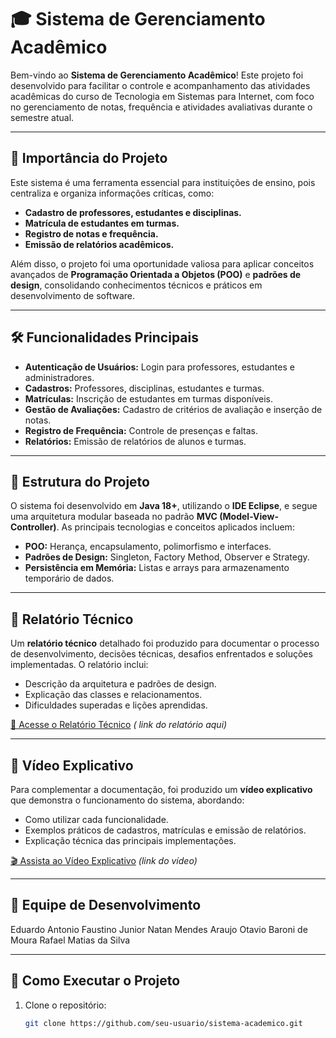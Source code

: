 # 🎓 Sistema de Gerenciamento Acadêmico

Bem-vindo ao **Sistema de Gerenciamento Acadêmico**! Este projeto foi desenvolvido para facilitar o controle e acompanhamento das atividades acadêmicas do curso de Tecnologia em Sistemas para Internet, com foco no gerenciamento de notas, frequência e atividades avaliativas durante o semestre atual. 

---

## 🌟 Importância do Projeto

Este sistema é uma ferramenta essencial para instituições de ensino, pois centraliza e organiza informações críticas, como:
- **Cadastro de professores, estudantes e disciplinas.**
- **Matrícula de estudantes em turmas.**
- **Registro de notas e frequência.**
- **Emissão de relatórios acadêmicos.**

Além disso, o projeto foi uma oportunidade valiosa para aplicar conceitos avançados de **Programação Orientada a Objetos (POO)** e **padrões de design**, consolidando conhecimentos técnicos e práticos em desenvolvimento de software.

---

## 🛠️ Funcionalidades Principais

- **Autenticação de Usuários:** Login para professores, estudantes e administradores.
- **Cadastros:** Professores, disciplinas, estudantes e turmas.
- **Matrículas:** Inscrição de estudantes em turmas disponíveis.
- **Gestão de Avaliações:** Cadastro de critérios de avaliação e inserção de notas.
- **Registro de Frequência:** Controle de presenças e faltas.
- **Relatórios:** Emissão de relatórios de alunos e turmas.

---

## 📂 Estrutura do Projeto

O sistema foi desenvolvido em **Java 18+**, utilizando o **IDE Eclipse**, e segue uma arquitetura modular baseada no padrão **MVC (Model-View-Controller)**. As principais tecnologias e conceitos aplicados incluem:
- **POO:** Herança, encapsulamento, polimorfismo e interfaces.
- **Padrões de Design:** Singleton, Factory Method, Observer e Strategy.
- **Persistência em Memória:** Listas e arrays para armazenamento temporário de dados.

---

## 📄 Relatório Técnico

Um **relatório técnico** detalhado foi produzido para documentar o processo de desenvolvimento, decisões técnicas, desafios enfrentados e soluções implementadas. O relatório inclui:
- Descrição da arquitetura e padrões de design.
- Explicação das classes e relacionamentos.
- Dificuldades superadas e lições aprendidas.

[🔗 Acesse o Relatório Técnico](#) *( link do relatório aqui)*

---

## 🎥 Vídeo Explicativo

Para complementar a documentação, foi produzido um **vídeo explicativo** que demonstra o funcionamento do sistema, abordando:
- Como utilizar cada funcionalidade.
- Exemplos práticos de cadastros, matrículas e emissão de relatórios.
- Explicação técnica das principais implementações.

[🎬 Assista ao Vídeo Explicativo](#) *(link do vídeo)*

---

## 👥 Equipe de Desenvolvimento

Eduardo Antonio Faustino Junior
Natan Mendes Araujo
Otavio Baroni de Moura
Rafael Matias da Silva


---

## 📌 Como Executar o Projeto

1. Clone o repositório:
   ```bash
   git clone https://github.com/seu-usuario/sistema-academico.git